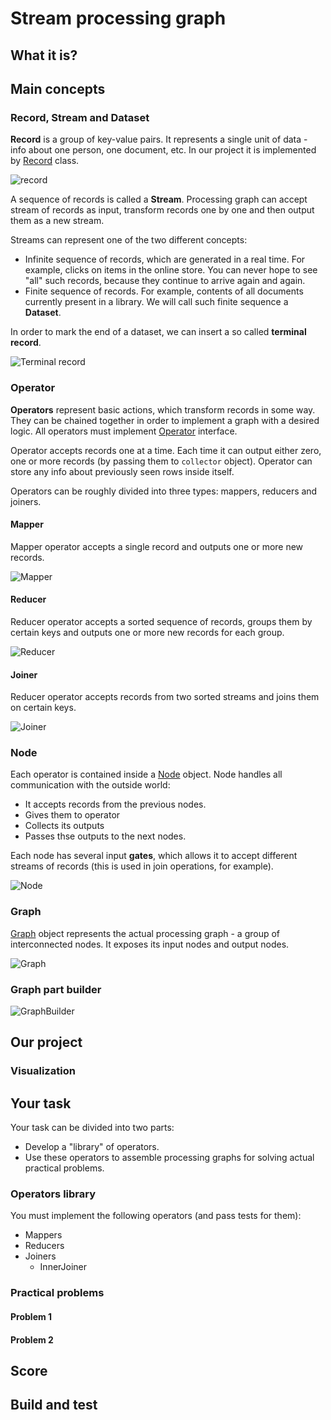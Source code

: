 # Stream processing graph

## What it is?

## Main concepts

### Record, Stream and Dataset

**Record** is a group of key-value pairs. It represents a single unit of data - info about one person, one document, etc. In our project it is implemented by [Record](src/main/java/io/github/javaasasecondlanguage/homework01/Record.java) class. 

![record](pics/record.png)

A sequence of records is called a **Stream**. Processing graph can accept stream of records as input, transform records one by one and then output them as a new stream.  

Streams can represent one of the two different concepts:
* Infinite sequence of records, which are generated in a real time. For example, clicks on items in the online store. You can never hope to see "all" such records, because they continue to arrive again and again. 
* Finite sequence of records. For example, contents of all documents currently present in a library. We will call such finite sequence a **Dataset**. 

In order to mark the end of a dataset, we can insert a so called **terminal record**.     

![Terminal record](pics/terminal_record.png)

### Operator

**Operators** represent basic actions, which transform records in some way. They can be chained together in order to implement a graph with a desired logic. All operators must implement [Operator](src/main/java/io/github/javaasasecondlanguage/homework01/ops/Operator.java) interface.

Operator accepts records one at a time. Each time it can output either zero, one or more records (by passing them to `collector` object). Operator can store any info about previously seen rows inside itself.      

Operators can be roughly divided into three types: mappers, reducers and joiners. 

#### Mapper

Mapper operator accepts a single record and outputs one or more new records. 

![Mapper](pics/mapper.png)

#### Reducer

Reducer operator accepts a sorted sequence of records, groups them by certain keys and outputs one or more new records for each group.

![Reducer](pics/reducer.png)

#### Joiner

Reducer operator accepts records from two sorted streams and joins them on certain keys.

![Joiner](pics/joiner.png)

### Node

Each operator is contained inside a [Node](src/main/java/io/github/javaasasecondlanguage/homework01/ProcNode.java) object. Node handles all communication with the outside world: 
* It accepts records from the previous nodes.
* Gives them to operator
* Collects its outputs
* Passes thse outputs to the next nodes.

Each node has several input **gates**, which allows it to accept different streams of records (this is used in join operations, for example).  
   
![Node](pics/node.png)

### Graph

[Graph](src/main/java/io/github/javaasasecondlanguage/homework01/ProcGraph.java) object represents the actual processing graph - a group of interconnected nodes. It exposes its input nodes and output nodes.  
 
![Graph](pics/graph.png)

### Graph part builder

![GraphBuilder](pics/builder.png)

## Our project

### Visualization

## Your task

Your task can be divided into two parts:
* Develop a "library" of operators.
* Use these operators to assemble processing graphs for solving actual practical problems.

### Operators library

You must implement the following operators (and pass tests for them):
* Mappers
* Reducers
* Joiners
    - InnerJoiner
    
### Practical problems

#### Problem 1
#### Problem 2

## Score

## Build and test
 
